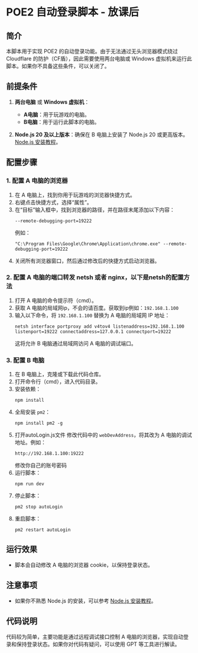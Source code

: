# POE2 自动登录脚本 - 放课后

## 简介

本脚本用于实现 POE2 的自动登录功能。由于无法通过无头浏览器模式绕过 Cloudflare 的防护（CF盾），因此需要使用两台电脑或 Windows 虚拟机来运行此脚本。如果你不具备这些条件，可以关闭了。

## 前提条件

1. **两台电脑** 或 **Windows 虚拟机**：
   - **A电脑**：用于玩游戏的电脑。
   - **B电脑**：用于运行此脚本的电脑。

2. **Node.js 20 及以上版本**：确保在 B 电脑上安装了 Node.js 20 或更高版本。[Node.js 安装教程](https://blog.csdn.net/m0_70470601/article/details/141436283)。

## 配置步骤

### 1. 配置 A 电脑的浏览器

1. 在 A 电脑上，找到你用于玩游戏的浏览器快捷方式。
2. 右键点击快捷方式，选择“属性”。
3. 在“目标”输入框中，找到浏览器的路径，并在路径末尾添加以下内容：
   ```
   --remote-debugging-port=19222
   ```
   例如：
   ```
   "C:\Program Files\Google\Chrome\Application\chrome.exe" --remote-debugging-port=19222
   ```
4. 关闭所有浏览器窗口，然后通过修改后的快捷方式启动浏览器。

### 2. 配置 A 电脑的端口转发 netsh 或者 nginx，以下是netsh的配置方法

1. 打开 A 电脑的命令提示符（cmd）。
2. 获取 A 电脑的局域网ip，不会的请百度。获取到ip例如：`192.168.1.100`
2. 输入以下命令，将 `192.168.1.100` 替换为 A 电脑的局域网 IP 地址：
   ```
   netsh interface portproxy add v4tov4 listenaddress=192.168.1.100 listenport=19222 connectaddress=127.0.0.1 connectport=19222
   ```
   这将允许 B 电脑通过局域网访问 A 电脑的调试端口。

### 3. 配置 B 电脑

1. 在 B 电脑上，克隆或下载此代码仓库。
2. 打开命令行（cmd），进入代码目录。
3. 安装依赖：
   ```
   npm install
   ```
4. 全局安装 `pm2`：
   ```
   npm install pm2 -g
   ```
5. 打开autoLogin.js文件 修改代码中的 `webDevAddress`，将其改为 A 电脑的调试地址。例如：
   ```
   http://192.168.1.100:19222
   ```
   修改你自己的账号密码
6. 运行脚本：
   ```
   npm run dev
   ```
7. 停止脚本：
   ```
   pm2 stop autoLogin
   ```
8. 重启脚本：
   ```
   pm2 restart autoLogin
   ```

## 运行效果

- 脚本会自动修改 A 电脑的浏览器 cookie，以保持登录状态。

## 注意事项

- 如果你不熟悉 Node.js 的安装，可以参考 [Node.js 安装教程](https://blog.csdn.net/m0_70470601/article/details/141436283)。

## 代码说明

代码较为简单，主要功能是通过远程调试接口控制 A 电脑的浏览器，实现自动登录和保持登录状态。如果你对代码有疑问，可以使用 GPT 等工具进行解读。
